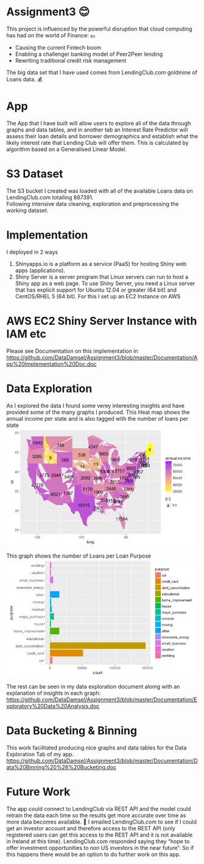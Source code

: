 # Assignment3 :blush:

This project is influenced by the powerful disruption that cloud computing has had on the world of Finance: :euro:

* Causing the current Fintech boom    
* Enabling a challenger banking model of Peer2Peer lending   
* Rewriting traditional credit risk management

The big data set that I have used comes from LendingClub.com goldmine of Loans data. :moneybag:

App
====
The App that I have built will allow users to explore all of the data through graphs and data tables, and in another tab an Interest Rate Predictor will assess their loan details and borrower demographics and establish what the likely interest rate that Lending Club will offer them.  This is calculated by algorithm based on a Generalised Linear Model.

S3 Dataset
==========
The S3 bucket I created was loaded with all of the available Loans data on LendingClub.com totalling 887391.  
Following intensive data cleaning, exploration and preprocessing the working dataset.

Implementation
===============
I deployed in 2 ways 
1. Shinyapps.io is a platform as a service (PaaS) for hosting Shiny web apps (applications).
2. Shiny Server is a server program that Linux servers can run to host a Shiny app as a web page. To use Shiny Server, you need a Linux server that has explicit support for Ubuntu 12.04 or greater (64 bit) and CentOS/RHEL 5 (64 bit). For this I set up an EC2 Instance on AWS

AWS EC2 Shiny Server Instance with IAM etc
===========================================
Please see Documentation on this implementation in 
https://github.com/DataDamsel/Assignment3/blob/master/Documentation/App%20Implementation%20Doc.doc

Data Exploration
================
As I explored the data I found some verey interesting insights and have provided some of the many graphs I produced. 
This Heat map shows the annual income per state and is also tagged with the number of loans per state
![Image of AnnualIncByState](https://github.com/DataDamsel/Assignment3/blob/master/Graphs/State%20and%20no%20of%20loans.png)

This graph shows the number of Loans per Loan Purpose ![Image of LoansPerPurpose](https://github.com/DataDamsel/Assignment3/blob/master/Graphs/Purpose%20Horizontal%20BarChart.png)

The rest can be seen in my data exploration document alomg with an explanation of insights in each graph:
https://github.com/DataDamsel/Assignment3/blob/master/Documentation/Exploratory%20Data%20Analysis.doc
 
Data Bucketing & Binning
========================
This work facilitated producing nice graphs and data tables for the Data Exploration Tab of my app.
https://github.com/DataDamsel/Assignment3/blob/master/Documentation/Data%20Binning%20%26%20Bucketing.doc

Future Work
===========

The app could connect to LendingClub via REST API  and the model could retrain the data each time so the results get more accurate over time as more data becomes available.
:email: I emailed LendingClub.com to see if I could get an investor account and therefore access to the REST API (only registered users can get this access to the REST API and it is not available in Ireland at this time).  LendingClub.com responded saying they “hope to offer investment opportunities to non US investors in the near future”.  So if this happens there would be an option to do further work on this app.
